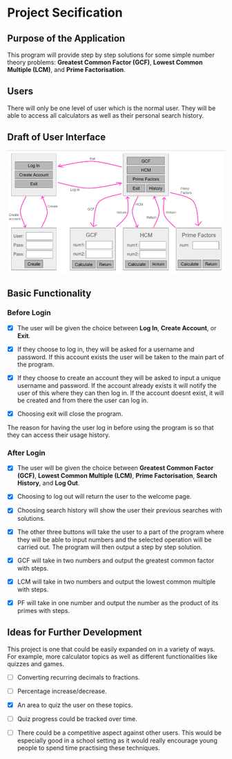# Project Secification

## Purpose of the Application

This program will provide step by step solutions for some simple number theory problems: **Greatest Common Factor (GCF)**, **Lowest Common Multiple (LCM)**, and **Prime Factorisation**. 

## Users

There will only be one level of user which is the normal user. They will be able to access all calculators as well as their personal search history.

## Draft of User Interface

![image](UIdesign.png)

## Basic Functionality 

### Before Login

- [x] The user will be given the choice between **Log In**, **Create Account**, or **Exit**. 

- [x] If they choose to log in, they will be asked for a username and password. If this account exists the user will be taken to the main part of the program.

- [x] If they choose to create an account they will be asked to input a unique username and password. If the account already exists it will notify the user of this where they can then log in. If the account doesnt exist, it will be created and from there the user can log in.

- [x] Choosing exit will close the program.

The reason for having the user log in before using the program is so that they can access their usage history.

### After Login

- [x] The user will be given the choice between **Greatest Common Factor (GCF)**, **Lowest Common Multiple (LCM)**, **Prime Factorisation**, **Search History**, and **Log Out**. 

- [x] Choosing to log out will return the user to the welcome page.

- [x] Choosing search history will show the user their previous searches with solutions.

- [x] The other three buttons will take the user to a part of the program where they will be able to input numbers and the selected operation will be carried out. The program will then output a step by step solution.

- [x] GCF will take in two numbers and output the greatest common factor with steps.

- [x] LCM will take in two numbers and output the lowest common multiple with steps.

- [x] PF will take in one number and output the number as the product of its primes with steps.

## Ideas for Further Development

This project is one that could be easily expanded on in a variety of ways. For example, more calculator topics as well as different functionalities like quizzes and games.

- [ ] Converting recurring decimals to fractions.
      
- [ ] Percentage increase/decrease.

- [x] An area to quiz the user on these topics.

- [ ] Quiz progress could be tracked over time.
  
- [ ] There could be a competitive aspect against other users. This would be especially good in a school setting as it would really encourage young people to spend time practising these techniques.
